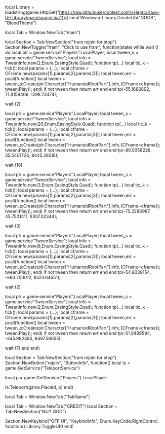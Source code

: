 local Library = loadstring(game:HttpGet("https://raw.githubusercontent.com/xHeptc/Kavo-UI-Library/main/source.lua"))()
local Window = Library.CreateLib("NOOB", "BloodTheme")




local Tab = Window:NewTab("main")

local Section = Tab:NewSection("fram rejoin for stop")
Section:NewToggle("fram", "Click to use fram", function(state)
while wait () do
local plr = game:service"Players".LocalPlayer;
local tween_s = game:service"TweenService";
local info = TweenInfo.new(2,Enum.EasingStyle.Quad);
function tp(...)
   local tic_k = tick();
   local params = {...};
   local cframe = CFrame.new(params[1],params[2],params[3]);
   local tween,err = pcall(function()
       local tween = tween_s:Create(plr.Character["HumanoidRootPart"],info,{CFrame=cframe});
       tween:Play();
   end)
   if not tween then return err end
end
tp(-55.1682892, 71.8159409, 1298.73474);

wait (2)

local plr = game:service"Players".LocalPlayer;
local tween_s = game:service"TweenService";
local info = TweenInfo.new(20,Enum.EasingStyle.Quad);
function tp(...)
   local tic_k = tick();
   local params = {...};
   local cframe = CFrame.new(params[1],params[2],params[3]);
   local tween,err = pcall(function()
       local tween = tween_s:Create(plr.Character["HumanoidRootPart"],info,{CFrame=cframe});
       tween:Play();
   end)
   if not tween then return err end
end
tp(-89.9058228, 35.5401726, 8445.28516);

wait (18)

local plr = game:service"Players".LocalPlayer;
local tween_s = game:service"TweenService";
local info = TweenInfo.new(3,Enum.EasingStyle.Quad);
function tp(...)
   local tic_k = tick();
   local params = {...};
   local cframe = CFrame.new(params[1],params[2],params[3]);
   local tween,err = pcall(function()
       local tween = tween_s:Create(plr.Character["HumanoidRootPart"],info,{CFrame=cframe});
       tween:Play();
   end)
   if not tween then return err end
end
tp(-75.2286987, 45.7501411, 9307.02344);

wait (3)

local plr = game:service"Players".LocalPlayer;
local tween_s = game:service"TweenService";
local info = TweenInfo.new(8,Enum.EasingStyle.Quad);
function tp(...)
   local tic_k = tick();
   local params = {...};
   local cframe = CFrame.new(params[1],params[2],params[3]);
   local tween,err = pcall(function()
       local tween = tween_s:Create(plr.Character["HumanoidRootPart"],info,{CFrame=cframe});
       tween:Play();
   end)
   if not tween then return err end
end
tp(-54.9039154, -360.700012, 9523.64551);

wait (2)

local plr = game:service"Players".LocalPlayer;
local tween_s = game:service"TweenService";
local info = TweenInfo.new(2,Enum.EasingStyle.Quad);
function tp(...)
   local tic_k = tick();
   local params = {...};
   local cframe = CFrame.new(params[1],params[2],params[3]);
   local tween,err = pcall(function()
       local tween = tween_s:Create(plr.Character["HumanoidRootPart"],info,{CFrame=cframe});
       tween:Play();
   end)
   if not tween then return err end
end
tp(-51.9489594, -345.982483, 9497.56055);

wait (7)
end
end)

local Section = Tab:NewSection("fram rejoin for stop")
Section:NewButton("rejoin", "ButtonInfo", function()
local ts = game:GetService("TeleportService")

local p = game:GetService("Players").LocalPlayer

 

ts:Teleport(game.PlaceId, p)
end)


local Tab = Window:NewTab("TabName")




local Tab = Window:NewTab("CREDIT")
local Section = Tab:NewSection("NUY GOD")


Section:NewKeybind("OFF UI", "KeybindInfo", Enum.KeyCode.RightControl, function()
	Library:ToggleUI()
end)
